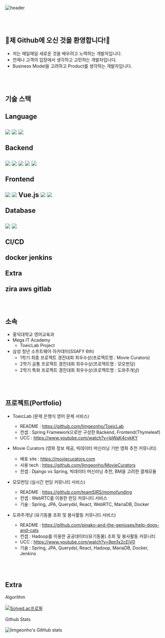 ![header](https://capsule-render.vercel.app/api?type=rounded&color=auto&height=250&section=header&text=Developer%20임건호%20&fontSize=70)

<br/><br/>
👋제 Github에 오신 것을 환영합니다!👋
---
- 저는 매일매일 새로운 것을 배우려고 노력하는 개발자입니다.
- 언제나 고객의 입장에서 생각하고 고민하는 개발자입니다.
- Business Model을 고려하고 Product를 생각하는 개발자입니다.

<br/><br/>
기술 스택
---
Language
<br/><br/>
<img src="https://img.shields.io/badge/Java-007396?style=flat-square&logo=Java&logoColor=white"/>
<img src="https://img.shields.io/badge/Python-3766AB?style=flat-square&logo=Python&logoColor=white"/>
<img src="https://img.shields.io/badge/Javascript-ffb13b?style=flat-square&logo=javascript&logoColor=white"/>
<br/><br/>
Backend
<br/><br/>
<img src="https://img.shields.io/badge/Spring-6DB33F?style=flat-square&logo=Spring&logoColor=white"/>
<img src="https://img.shields.io/badge/SpringBoot-6DB33F?style=flat-square&logo=SpringBoot&logoColor=white"/>
<img src="https://img.shields.io/badge/JPA-007396?style=flat-square&logoColor=white"/>
<img src="https://img.shields.io/badge/Querydsl-0769AD?style=flat-square&logoColor=white"/>
<img src="https://img.shields.io/badge/Django-092E20?style=flat-square&logo=Django&logoColor=white"/>
<br/><br/>
Frontend
<br/><br/>
<img src="https://img.shields.io/badge/HTML-E34F26?style=flat-square&logo=HTML5&logoColor=white"/>
<img src="https://img.shields.io/badge/CSS-1572B6?style=flat-square&logo=CSS3&logoColor=white"/>
Vue.js
<img src="https://img.shields.io/badge/React-61DAFB?style=flat-square&logo=React&logoColor=white"/>
<img src="https://img.shields.io/badge/ReactQuery-FF4154?style=flat-square&logo=ReactQuery&logoColor=white"/>
<br/><br/>
Database
<br/><br/>
<img src="https://img.shields.io/badge/Mysql-E6B91E?style=flat-square&logo=MySql&logoColor=white"/>
<img src="https://img.shields.io/badge/MariaDB-003545?style=flat-square&logo=MariaDB&logoColor=white"/>
<br/><br/>
CI/CD
<br/><br/>
docker
jenkins
<br/><br/>
Extra
<br/><br/>
zira
aws
gitlab
<br/><br/>
<br/><br/>
소속
---
- 홍익대학교 영어교육과
- Mega IT Academy
  - ToeicLab Project
- 삼성 청년 소프트웨어 아카데미(SSAFY 6th)
  - 1학기 최종 프로젝트 경진대회 최우수상(프로젝트명 : Movie Curators)
  - 2학기 공통 프로젝트 경진대회 최우수상(프로젝트명 : 모모펀딩)
  - 2학기 특화 프로젝트 경진대회 최우수상(프로젝트명 : 도와주개냥)

<br/><br/>
프로젝트(Portfolio)
---
- ToeicLab (문제 은행식 영어 문제 서비스)
  - README : https://github.com/limgeonho/ToeicLab
  - 컨셉 : Spring Framework으로만 구성한 Backend, Frontend(Thymeleaf)
  - UCC : https://www.youtube.com/watch?v=IpWaK4cykKY


- Movie Curators (영화 정보 제공, 빅데이터 머신러닝 기반 영화 추천 커뮤니티)
  - 배포 site : https://moviecurators.com
  - 사용 tech : https://github.com/limgeonho/MovieCurators
  - 컨셉 : Django vs Spring, 빅데이터 머신러닝 추천, BM을 고려한 결제모듈


- 모모펀딩 (실시간 펀딩 커뮤니티 서비스)
  - README : https://github.com/teamSIRS/momofunding
  - 컨셉 : WebRTC를 이용한 펀딩 커뮤니티 서비스
  - 기술 : Spring, JPA, Querydsl, React, WebRTC, MariaDB, Docker 


- 도와주개냥 (유기동물 조회 및 봉사활동 커뮤니티 서비스)
  - README : https://github.com/pinako-and-the-geniuses/help-dogs-and-cats
  - 컨셉 : Hadoop를 이용한 공공데이터(유기동물) 조회 및 봉사활동 커뮤니티 
  - UCC : https://www.youtube.com/watch?v=8pn1x2cEjV0
  - 기술 : Spring, JPA, Querydsl, React, Hadoop, MariaDB, Docker, Jenkins

<br/><br/>
Extra
---

Algorithm<br/><br/>
[![Solved.ac프로필](http://mazassumnida.wtf/api/v2/generate_badge?boj=ghlim909)](https://solved.ac/ghlim909)
<br/><br/>
Github Stats<br/><br/>
![limgeonho's GitHub stats](https://github-readme-stats.vercel.app/api?username=limgeonho&show_icons=true&theme=radical)
